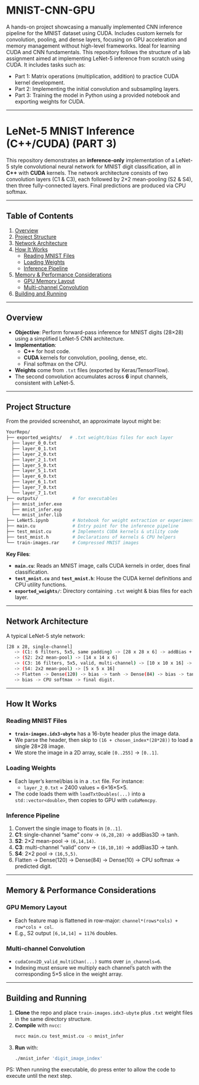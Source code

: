 # MNIST-CNN-GPU
A hands-on project showcasing a manually implemented CNN inference pipeline for the MNIST dataset using CUDA. Includes custom kernels for convolution, pooling, and dense layers, focusing on GPU acceleration and memory management without high-level frameworks. Ideal for learning CUDA and CNN fundamentals.
This repository follows the structure of a lab assignment aimed at implementing LeNet-5 inference from scratch using CUDA. It includes tasks such as:
- Part 1: Matrix operations (multiplication, addition) to practice CUDA kernel development.
- Part 2: Implementing the initial convolution and subsampling layers.
- Part 3: Training the model in Python using a provided notebook and exporting weights for CUDA.

---
# LeNet-5 MNIST Inference (C++/CUDA) (PART 3)

This repository demonstrates an **inference-only** implementation of a LeNet-5 style convolutional neural network for MNIST digit classification, all in **C++** with **CUDA** kernels. The network architecture consists of two convolution layers (C1 & C3), each followed by 2×2 mean-pooling (S2 & S4), then three fully-connected layers. Final predictions are produced via CPU softmax.

---

## Table of Contents

1. [Overview](#overview)  
2. [Project Structure](#project-structure)  
3. [Network Architecture](#network-architecture)  
4. [How It Works](#how-it-works)  
   - [Reading MNIST Files](#reading-mnist-files)  
   - [Loading Weights](#loading-weights)  
   - [Inference Pipeline](#inference-pipeline)
5. [Memory & Performance Considerations](#memory--performance-considerations)  
   - [GPU Memory Layout](#gpu-memory-layout)  
   - [Multi-channel Convolution](#multi-channel-convolution)  
6. [Building and Running](#building-and-running)  


---

## Overview

- **Objective**: Perform forward-pass inference for MNIST digits (28×28) using a simplified LeNet-5 CNN architecture.  
- **Implementation**:  
  - **C++** for host code.  
  - **CUDA** kernels for convolution, pooling, dense, etc.  
  - Final softmax on the CPU.  
- **Weights** come from `.txt` files (exported by Keras/TensorFlow).  
- The second convolution accumulates across **6** input channels, consistent with LeNet-5.

---

## Project Structure

From the provided screenshot, an approximate layout might be:

```bash
YourRepo/ 
├── exported_weights/   # .txt weight/bias files for each layer 
  ├── layer_0_0.txt 
  ├── layer_0_1.txt 
  ├── layer_2_0.txt 
  ├── layer_2_1.txt 
  ├── layer_5_0.txt 
  ├── layer_5_1.txt 
  ├── layer_6_0.txt 
  ├── layer_6_1.txt 
  ├── layer_7_0.txt 
  └── layer_7_1.txt
├── outputs/             # for executables
  ├── mnist_infer.exe
  ├── mnist_infer.exp
  └── mnist_infer.lib
├── LeNet5.ipynb         # Notebook for weight extraction or experimentation
├── main.cu              # Entry point for the inference pipeline
├── test_mnist.cu        # Implements CUDA kernels & utility code 
├── test_mnist.h         # Declarations of kernels & CPU helpers 
└── train-images.rar     # Compressed MNIST images
```

**Key Files**:

- **`main.cu`**: Reads an MNIST image, calls CUDA kernels in order, does final classification.  
- **`test_mnist.cu`** and **`test_mnist.h`**: House the CUDA kernel definitions and CPU utility functions.  
- **`exported_weights/`**: Directory containing `.txt` weight & bias files for each layer.  

---

## Network Architecture

A typical LeNet-5 style network:
```bash
[28 x 28, single-channel] 
   -> (C1: 6 filters, 5x5, same padding) -> [28 x 28 x 6] -> addBias + tanh 
   -> (S2: 2x2 mean-pool) -> [14 x 14 x 6] 
   -> (C3: 16 filters, 5x5, valid, multi-channel) -> [10 x 10 x 16] -> addBias + tanh 
   -> (S4: 2x2 mean-pool) -> [5 x 5 x 16]
   -> Flatten -> Dense(120) -> bias -> tanh -> Dense(84) -> bias -> tanh -> Dense(10) 
   -> bias -> CPU softmax -> final digit.
```


---

## How It Works

### Reading MNIST Files

- **`train-images.idx3-ubyte`** has a 16-byte header plus the image data.  
- We parse the header, then skip to `(16 + chosen_index*(28*28))` to load a single 28×28 image.  
- We store the image in a 2D array, scale `[0..255]` → `[0..1]`.

### Loading Weights

- Each layer’s kernel/bias is in a `.txt` file. For instance:
  - `layer_2_0.txt` = 2400 values = 6×16×5×5.  
- The code loads them with `loadTxtDoubles(...)` into a `std::vector<double>`, then copies to GPU with `cudaMemcpy`.

### Inference Pipeline

1. Convert the single image to floats in `[0..1]`.  
2. **C1**: single-channel “same” conv → `(6,28,28)` → addBias3D → tanh.  
3. **S2**: 2×2 mean-pool → `(6,14,14)`.  
4. **C3**: multi-channel “valid” conv → `(16,10,10)` → addBias3D → tanh.  
5. **S4**: 2×2 pool → `(16,5,5)`.  
6. Flatten → Dense(120) → Dense(84) → Dense(10) → CPU softmax → predicted digit.

---

## Memory & Performance Considerations

### GPU Memory Layout

- Each feature map is flattened in row-major: `channel*(rows*cols) + row*cols + col`.  
- E.g., S2 output `[6,14,14] = 1176` doubles.

### Multi-channel Convolution

- `cudaConv2D_valid_multiChan(...)` sums over `in_channels=6`.  
- Indexing must ensure we multiply each channel’s patch with the corresponding 5×5 slice in the weight array.



---

## Building and Running

1. **Clone** the repo and place `train-images.idx3-ubyte` plus `.txt` weight files in the same directory structure.  
2. **Compile** with `nvcc`:
   ```bash
   nvcc main.cu test_mnist.cu -o mnist_infer
   ```
3. **Run** with:
   ```bash
   ./mnist_infer 'digit_image_index'
   ```

   
PS: When running the executable, do press enter to allow the code to execute until the next step.
